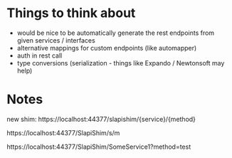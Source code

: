 ﻿
# Things to think about
- would be nice to be automatically generate the rest endpoints from given services / interfaces
- alternative mappings for custom endpoints (like automapper)
- auth in rest call
- type conversions (serialization - things like Expando / Newtonsoft may help)



# Notes

new shim:
https://localhost:44377/slapishim/{service}/{method}

https://localhost:44377/SlapiShim/s/m

https://localhost:44377/SlapiShim/SomeService1?method=test
